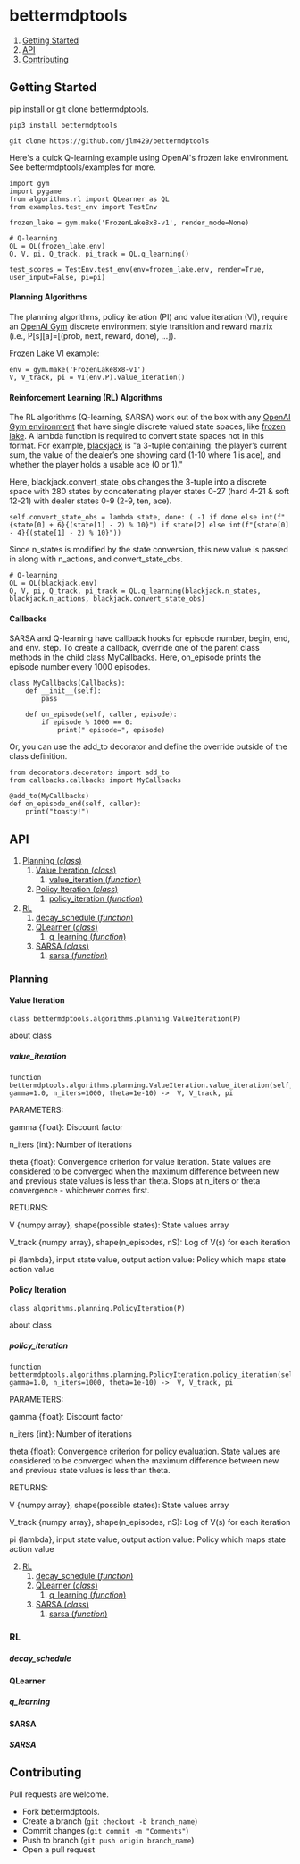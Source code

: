 # bettermdptools

1. [Getting Started](#getting-started)
2. [API](#api)
3. [Contributing](#contributing)

## Getting Started
pip install or git clone bettermdptools.   

```
pip3 install bettermdptools
```

```
git clone https://github.com/jlm429/bettermdptools
```

Here's a quick Q-learning example using OpenAI's frozen lake environment. See bettermdptools/examples for more.  

```
import gym
import pygame
from algorithms.rl import QLearner as QL
from examples.test_env import TestEnv

frozen_lake = gym.make('FrozenLake8x8-v1', render_mode=None)

# Q-learning
QL = QL(frozen_lake.env)
Q, V, pi, Q_track, pi_track = QL.q_learning()

test_scores = TestEnv.test_env(env=frozen_lake.env, render=True, user_input=False, pi=pi)
```

#### Planning Algorithms

The planning algorithms, policy iteration (PI) and value iteration (VI), require an [OpenAI Gym](https://www.gymlibrary.ml/) discrete environment style transition and reward matrix (i.e., P[s][a]=[(prob, next, reward, done), ...]).  

Frozen Lake VI example:
```
env = gym.make('FrozenLake8x8-v1')
V, V_track, pi = VI(env.P).value_iteration()
```

#### Reinforcement Learning (RL) Algorithms

The RL algorithms (Q-learning, SARSA) work out of the box with any [OpenAI Gym environment](https://www.gymlibrary.ml/)  that have single discrete valued state spaces, like [frozen lake](https://www.gymlibrary.ml/environments/toy_text/frozen_lake/#observation-space). 
A lambda function is required to convert state spaces not in this format.  For example, [blackjack](https://www.gymlibrary.ml/environments/toy_text/blackjack/#observation-space) is "a 3-tuple containing: the player’s current sum, the value of the dealer’s one showing card (1-10 where 1 is ace), and whether the player holds a usable ace (0 or 1)." 

Here, blackjack.convert_state_obs changes the 3-tuple into a discrete space with 280 states by concatenating player states 0-27 (hard 4-21 & soft 12-21) with dealer states 0-9 (2-9, ten, ace).   

```
self.convert_state_obs = lambda state, done: ( -1 if done else int(f"{state[0] + 6}{(state[1] - 2) % 10}") if state[2] else int(f"{state[0] - 4}{(state[1] - 2) % 10}"))
```
 
Since n_states is modified by the state conversion, this new value is passed in along with n_actions, and convert_state_obs.    
  
```
# Q-learning
QL = QL(blackjack.env)
Q, V, pi, Q_track, pi_track = QL.q_learning(blackjack.n_states, blackjack.n_actions, blackjack.convert_state_obs)
```

#### Callbacks 

SARSA and Q-learning have callback hooks for episode number, begin, end, and env. step.   To create a callback, override one of the parent class methods in the child class MyCallbacks.  Here, on_episode prints the episode number every 1000 episodes.

```
class MyCallbacks(Callbacks):
    def __init__(self):
        pass

    def on_episode(self, caller, episode):
        if episode % 1000 == 0:
            print(" episode=", episode)
```

Or, you can use the add_to decorator and define the override outside of the class definition. 

```
from decorators.decorators import add_to
from callbacks.callbacks import MyCallbacks

@add_to(MyCallbacks)
def on_episode_end(self, caller):
	print("toasty!")
```

## API

1. [Planning (*class*)](#planning)
	1. [Value Iteration (*class*)](#value-iteration)
		1. [value_iteration (*function*)](#value_iteration)
	2. [Policy Iteration (*class*)](#policy-iteration)
		1. [policy_iteration (*function*)](#policy_iteration)
2. [RL](#rl)
	1. [decay_schedule (*function*)](#decay_schedule)
	2. [QLearner (*class*)](#QLearner)
		1. [q_learning (*function*)](#q_learning)	 
	3. [SARSA (*class*)](#sarsa)
		1. [sarsa (*function*)](#sarsa)
		
		
### Planning 

#### Value Iteration 

```
class bettermdptools.algorithms.planning.ValueIteration(P) 
```

about class 

##### value_iteration  
```
function bettermdptools.algorithms.planning.ValueIteration.value_iteration(self, gamma=1.0, n_iters=1000, theta=1e-10) ->  V, V_track, pi
```

PARAMETERS:

gamma {float}:
	Discount factor

n_iters {int}:
	Number of iterations

theta {float}:
	Convergence criterion for value iteration.  State values are considered to be converged when the maximum difference between new and previous state values is less than theta. Stops at n_iters or theta convergence - whichever comes first.


RETURNS:

V {numpy array}, shape(possible states):
	State values array 

V_track {numpy array}, shape(n_episodes, nS):
	Log of V(s) for each iteration
	
pi {lambda}, input state value, output action value:
	Policy which maps state action value

#### Policy Iteration

```
class algorithms.planning.PolicyIteration(P) 
```

about class

##### policy_iteration
```
function bettermdptools.algorithms.planning.PolicyIteration.policy_iteration(self, gamma=1.0, n_iters=1000, theta=1e-10) ->  V, V_track, pi
```

PARAMETERS:

gamma {float}:
	Discount factor

n_iters {int}:
	Number of iterations

theta {float}:
	Convergence criterion for policy evaluation.  State values are considered to be converged when the maximum difference between new and previous state values is less than theta.  


RETURNS:

V {numpy array}, shape(possible states):
	State values array 

V_track {numpy array}, shape(n_episodes, nS):
	Log of V(s) for each iteration
	
pi {lambda}, input state value, output action value:
	Policy which maps state action value
	
	
2. [RL](#rl)
	1. [decay_schedule (*function*)](#decay_schedule)
	2. [QLearner (*class*)](#QLearner)
		1. [q_learning (*function*)](#q_learning)	 
	3. [SARSA (*class*)](#sarsa)
		1. [sarsa (*function*)](#sarsa)
### RL 

##### decay_schedule

#### QLearner

##### q_learning

#### SARSA

##### SARSA


	
## Contributing

Pull requests are welcome.  

* Fork bettermdptools.
* Create a branch (`git checkout -b branch_name`)
* Commit changes (`git commit -m "Comments"`)
* Push to branch (`git push origin branch_name`)
* Open a pull request